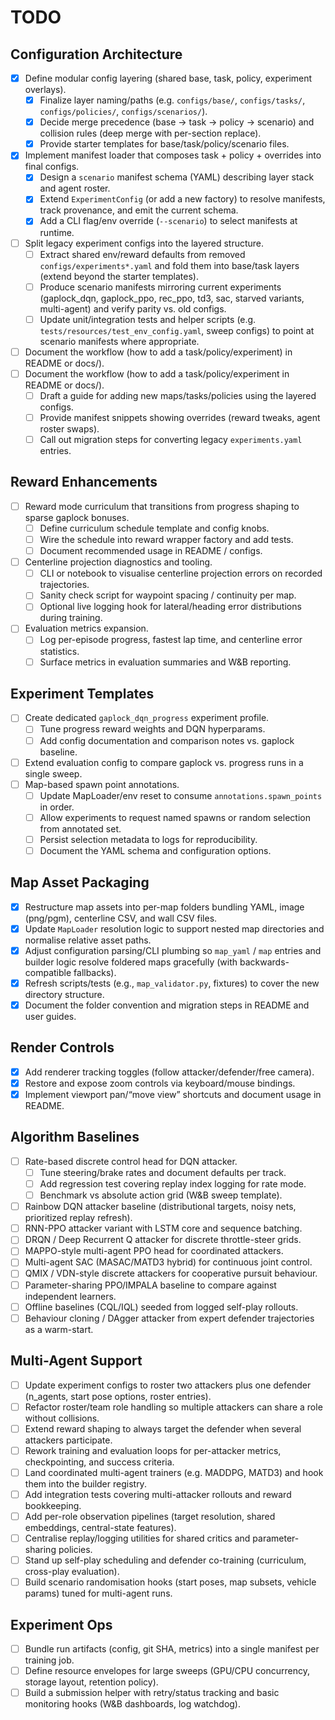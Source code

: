 # TODO

## Configuration Architecture

- [x] Define modular config layering (shared base, task, policy, experiment overlays).
  - [x] Finalize layer naming/paths (e.g. `configs/base/`, `configs/tasks/`, `configs/policies/`, `configs/scenarios/`).
  - [x] Decide merge precedence (base → task → policy → scenario) and collision rules (deep merge with per-section replace).
  - [x] Provide starter templates for base/task/policy/scenario files.
- [x] Implement manifest loader that composes task + policy + overrides into final configs.
  - [x] Design a `scenario` manifest schema (YAML) describing layer stack and agent roster.
  - [x] Extend `ExperimentConfig` (or add a new factory) to resolve manifests, track provenance, and emit the current schema.
  - [x] Add a CLI flag/env override (`--scenario`) to select manifests at runtime.
- [ ] Split legacy experiment configs into the layered structure.
  - [ ] Extract shared env/reward defaults from removed `configs/experiments*.yaml` and fold them into base/task layers (extend beyond the starter templates).
  - [ ] Produce scenario manifests mirroring current experiments (gaplock_dqn, gaplock_ppo, rec_ppo, td3, sac, starved variants, multi-agent) and verify parity vs. old configs.
  - [ ] Update unit/integration tests and helper scripts (e.g. `tests/resources/test_env_config.yaml`, sweep configs) to point at scenario manifests where appropriate.
- [ ] Document the workflow (how to add a task/policy/experiment) in README or docs/).
- [ ] Document the workflow (how to add a task/policy/experiment in README or docs/).
  - [ ] Draft a guide for adding new maps/tasks/policies using the layered configs.
  - [ ] Provide manifest snippets showing overrides (reward tweaks, agent roster swaps).
  - [ ] Call out migration steps for converting legacy `experiments.yaml` entries.

## Reward Enhancements

- [ ] Reward mode curriculum that transitions from progress shaping to sparse gaplock bonuses.
  - [ ] Define curriculum schedule template and config knobs.
  - [ ] Wire the schedule into reward wrapper factory and add tests.
  - [ ] Document recommended usage in README / configs.
- [ ] Centerline projection diagnostics and tooling.
  - [ ] CLI or notebook to visualise centerline projection errors on recorded trajectories.
  - [ ] Sanity check script for waypoint spacing / continuity per map.
  - [ ] Optional live logging hook for lateral/heading error distributions during training.
- [ ] Evaluation metrics expansion.
  - [ ] Log per-episode progress, fastest lap time, and centerline error statistics.
  - [ ] Surface metrics in evaluation summaries and W&B reporting.

## Experiment Templates

- [ ] Create dedicated `gaplock_dqn_progress` experiment profile.
  - [ ] Tune progress reward weights and DQN hyperparams.
  - [ ] Add config documentation and comparison notes vs. gaplock baseline.
- [ ] Extend evaluation config to compare gaplock vs. progress runs in a single sweep.
- [ ] Map-based spawn point annotations.
  - [ ] Update MapLoader/env reset to consume `annotations.spawn_points` in order.
  - [ ] Allow experiments to request named spawns or random selection from annotated set.
  - [ ] Persist selection metadata to logs for reproducibility.
  - [ ] Document the YAML schema and configuration options.

## Map Asset Packaging

- [x] Restructure map assets into per-map folders bundling YAML, image (png/pgm), centerline CSV, and wall CSV files.
- [x] Update `MapLoader` resolution logic to support nested map directories and normalise relative asset paths.
- [x] Adjust configuration parsing/CLI plumbing so `map_yaml` / `map` entries and builder logic resolve foldered maps gracefully (with backwards-compatible fallbacks).
- [x] Refresh scripts/tests (e.g., `map_validator.py`, fixtures) to cover the new directory structure.
- [x] Document the folder convention and migration steps in README and user guides.

## Render Controls

- [x] Add renderer tracking toggles (follow attacker/defender/free camera).
- [x] Restore and expose zoom controls via keyboard/mouse bindings.
- [x] Implement viewport pan/“move view” shortcuts and document usage in README.

## Algorithm Baselines

- [ ] Rate-based discrete control head for DQN attacker.
  - [ ] Tune steering/brake rates and document defaults per track.
  - [ ] Add regression test covering replay index logging for rate mode.
  - [ ] Benchmark vs absolute action grid (W&B sweep template).
- [ ] Rainbow DQN attacker baseline (distributional targets, noisy nets, prioritized replay refresh).
- [ ] RNN-PPO attacker variant with LSTM core and sequence batching.
- [ ] DRQN / Deep Recurrent Q attacker for discrete throttle-steer grids.
- [ ] MAPPO-style multi-agent PPO head for coordinated attackers.
- [ ] Multi-agent SAC (MASAC/MATD3 hybrid) for continuous joint control.
- [ ] QMIX / VDN-style discrete attackers for cooperative pursuit behaviour.
- [ ] Parameter-sharing PPO/IMPALA baseline to compare against independent learners.
- [ ] Offline baselines (CQL/IQL) seeded from logged self-play rollouts.
- [ ] Behaviour cloning / DAgger attacker from expert defender trajectories as a warm-start.

## Multi-Agent Support

- [ ] Update experiment configs to roster two attackers plus one defender (n_agents, start pose options, roster entries).
- [ ] Refactor roster/team role handling so multiple attackers can share a role without collisions.
- [ ] Extend reward shaping to always target the defender when several attackers participate.
- [ ] Rework training and evaluation loops for per-attacker metrics, checkpointing, and success criteria.
- [ ] Land coordinated multi-agent trainers (e.g. MADDPG, MATD3) and hook them into the builder registry.
- [ ] Add integration tests covering multi-attacker rollouts and reward bookkeeping.
- [ ] Add per-role observation pipelines (target resolution, shared embeddings, central-state features).
- [ ] Centralise replay/logging utilities for shared critics and parameter-sharing policies.
- [ ] Stand up self-play scheduling and defender co-training (curriculum, cross-play evaluation).
- [ ] Build scenario randomisation hooks (start poses, map subsets, vehicle params) tuned for multi-agent runs.

## Experiment Ops

- [ ] Bundle run artifacts (config, git SHA, metrics) into a single manifest per training job.
- [ ] Define resource envelopes for large sweeps (GPU/CPU concurrency, storage layout, retention policy).
- [ ] Build a submission helper with retry/status tracking and basic monitoring hooks (W&B dashboards, log watchdog).
